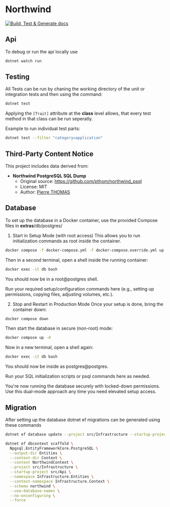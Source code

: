# Northwind

[![Build, Test & Generate docs](https://github.com/domoar/Northwind-Api/actions/workflows/build.yaml/badge.svg)](https://github.com/domoar/Northwind-Api/actions/workflows/build.yaml)

## Api

To debug or run the api locally use

```bash
dotnet watch run
```

## Testing

All Tests can be run by chaning the working directory of the unit or integration tests and then using the command:

```bash
dotnet test
```

Applying the `[Trait]` attribute at the **class** level allows, that every test method in that class can be run seperatly.

Example to run individual test parts:

```bash
dotnet test --filter "category=application"
```

## Third-Party Content Notice

This project includes data derived from:

- **Northwind PostgreSQL SQL Dump**
  - Original source: https://github.com/pthom/northwind_psql
  - License: MIT
  - Author: [Pierre THOMAS](https://github.com/pthom)

## Database

To set up the database in a Docker container, use the provided Compose files in __extras__/db/postgres/

1. Start in Setup Mode (with root access)
This allows you to run initialization commands as root inside the container.

```bash
docker compose -f docker-compose.yml -f docker-compose.override.yml up --build
```

Then in a second terminal, open a shell inside the running container:

```bash
docker exec -it db bash
```

You should now be in a root@postgres shell.

Run your required setup/configuration commands here (e.g., setting up permissions, copying files, adjusting volumes, etc.).

2. Stop and Restart in Production Mode
Once your setup is done, bring the container down:

```bash
docker compose down
```

Then start the database in secure (non-root) mode:

```bash
docker compose up -d
```

Now in a new terminal, open a shell again:

```bash
docker exec -it db bash
```

You should now be inside as postgres@postgres.

Run your SQL initialization scripts or psql commands here as needed.

You're now running the database securely with locked-down permissions. Use this dual-mode approach any time you need elevated setup access.

## Migration

After setting up the database dotnet ef migrations can be generated using these commands

```bash
dotnet ef database update --project src/Infrastructure --startup-project src/Api
```

```bash
dotnet ef dbcontext scaffold \
  Npgsql.EntityFrameworkCore.PostgreSQL \
  --output-dir Entities \
  --context-dir Context \
  --context NorthwindContext \
  --project src/Infrastructure \
  --startup-project src/Api \
  --namespace Infrastructure.Entities \
  --context-namespace Infrastructure.Context \
  --schema northwind \
  --use-database-names \
  --no-onconfiguring \
  --force
```
